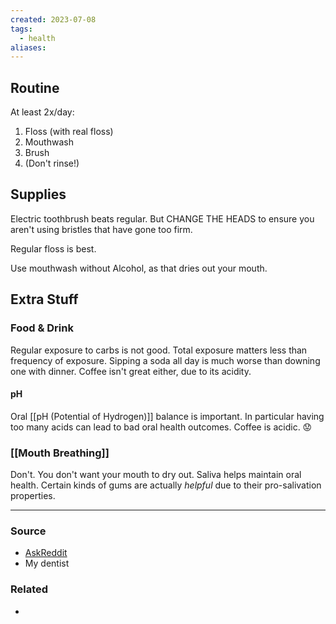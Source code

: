```yaml
---
created: 2023-07-08
tags:
  - health
aliases:
---
```

## Routine

At least 2x/day:
1. Floss (with real floss)
2. Mouthwash
3. Brush
4. (Don't rinse!)

## Supplies

Electric toothbrush beats regular. But CHANGE THE HEADS to ensure you aren't using bristles that have gone too firm.

Regular floss is best. 

Use mouthwash without Alcohol, as that dries out your mouth.

## Extra Stuff
### Food & Drink

Regular exposure to carbs is not good. Total exposure matters less than frequency of exposure. Sipping a soda all day is much worse than downing one with dinner. Coffee isn't great either, due to its acidity.

#### pH
Oral [[pH (Potential of Hydrogen)]] balance is important. In particular having too many acids can lead to bad oral health outcomes. Coffee is acidic. 😟

### [[Mouth Breathing]]
Don't. You don't want your mouth to dry out. Saliva helps maintain oral health. Certain kinds of gums are actually *helpful* due to their pro-salivation properties.

---
### Source
- [AskReddit](https://www.reddit.com/r/AskReddit/comments/eaqnzg/dentists_and_dental_care_professionals_of_reddit/)
- My dentist

### Related
- 
